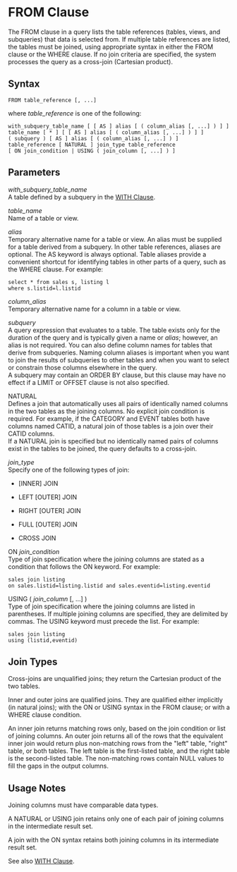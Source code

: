 # FROM Clause<a name="r_FROM_clause30"></a>

The FROM clause in a query lists the table references \(tables, views, and subqueries\) that data is selected from\. If multiple table references are listed, the tables must be joined, using appropriate syntax in either the FROM clause or the WHERE clause\. If no join criteria are specified, the system processes the query as a cross\-join \(Cartesian product\)\. 

## Syntax<a name="r_FROM_clause30-synopsis"></a>

```
FROM table_reference [, ...]
```

where *table\_reference* is one of the following: 

```
with_subquery_table_name [ [ AS ] alias [ ( column_alias [, ...] ) ] ]
table_name [ * ] [ [ AS ] alias [ ( column_alias [, ...] ) ] ]
( subquery ) [ AS ] alias [ ( column_alias [, ...] ) ]
table_reference [ NATURAL ] join_type table_reference
[ ON join_condition | USING ( join_column [, ...] ) ]
```

## Parameters<a name="r_FROM_clause30-parameters"></a>

 *with\_subquery\_table\_name*   
A table defined by a subquery in the [WITH Clause](r_WITH_clause.md)\. 

 *table\_name*   
Name of a table or view\. 

 *alias*   
Temporary alternative name for a table or view\. An alias must be supplied for a table derived from a subquery\. In other table references, aliases are optional\. The AS keyword is always optional\. Table aliases provide a convenient shortcut for identifying tables in other parts of a query, such as the WHERE clause\. For example:   

```
select * from sales s, listing l
where s.listid=l.listid
```

 *column\_alias*   
Temporary alternative name for a column in a table or view\. 

 *subquery*   
A query expression that evaluates to a table\. The table exists only for the duration of the query and is typically given a name or *alias*; however, an alias is not required\. You can also define column names for tables that derive from subqueries\. Naming column aliases is important when you want to join the results of subqueries to other tables and when you want to select or constrain those columns elsewhere in the query\.   
A subquery may contain an ORDER BY clause, but this clause may have no effect if a LIMIT or OFFSET clause is not also specified\. 

NATURAL   
Defines a join that automatically uses all pairs of identically named columns in the two tables as the joining columns\. No explicit join condition is required\. For example, if the CATEGORY and EVENT tables both have columns named CATID, a natural join of those tables is a join over their CATID columns\.   
If a NATURAL join is specified but no identically named pairs of columns exist in the tables to be joined, the query defaults to a cross\-join\. 

 *join\_type*   
Specify one of the following types of join:   

+ \[INNER\] JOIN 

+ LEFT \[OUTER\] JOIN 

+ RIGHT \[OUTER\] JOIN 

+ FULL \[OUTER\] JOIN 

+ CROSS JOIN 

ON *join\_condition*   
Type of join specification where the joining columns are stated as a condition that follows the ON keyword\. For example:   

```
sales join listing
on sales.listid=listing.listid and sales.eventid=listing.eventid
```

USING \( *join\_column* \[, \.\.\.\] \)   
Type of join specification where the joining columns are listed in parentheses\. If multiple joining columns are specified, they are delimited by commas\. The USING keyword must precede the list\. For example:   

```
sales join listing
using (listid,eventid)
```

## Join Types<a name="r_FROM_clause30-join-types"></a>

Cross\-joins are unqualified joins; they return the Cartesian product of the two tables\. 

Inner and outer joins are qualified joins\. They are qualified either implicitly \(in natural joins\); with the ON or USING syntax in the FROM clause; or with a WHERE clause condition\. 

An inner join returns matching rows only, based on the join condition or list of joining columns\. An outer join returns all of the rows that the equivalent inner join would return plus non\-matching rows from the "left" table, "right" table, or both tables\. The left table is the first\-listed table, and the right table is the second\-listed table\. The non\-matching rows contain NULL values to fill the gaps in the output columns\. 

## Usage Notes<a name="r_FROM_clause_usage_notes"></a>

Joining columns must have comparable data types\. 

A NATURAL or USING join retains only one of each pair of joining columns in the intermediate result set\. 

A join with the ON syntax retains both joining columns in its intermediate result set\. 

See also [WITH Clause](r_WITH_clause.md)\. 